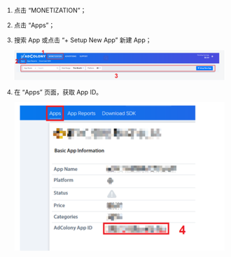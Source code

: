 1. 点击 “MONETIZATION”；

2. 点击 “Apps”；

3. 搜索 App 或点击 “+ Setup New App” 新建 App；

   ![Apps](Apps.png)

4. 在 “Apps” 页面，获取 App ID。

   ![img](Adcolony_AppId.png)
